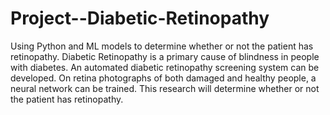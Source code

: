 # Project--Diabetic-Retinopathy

Using Python and ML models to determine whether or not the patient has retinopathy. Diabetic Retinopathy is a primary cause of blindness in people with diabetes. An automated diabetic retinopathy screening system can be developed. On retina photographs of both damaged and healthy people, a neural network can be trained. This research will determine whether or not the patient has retinopathy.
